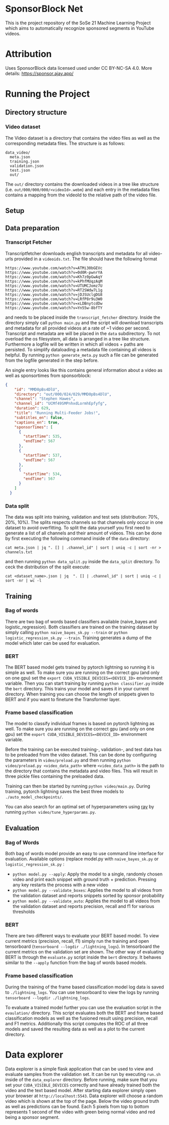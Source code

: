 # SponsorBlock Net
This is the project repository of the SoSe 21 Machine Learning Project which aims to automatically
recognize sponsored segments in YouTube videos.

# Attribution
Uses SponsorBlock data licensed used under CC BY-NC-SA 4.0. More details: https://sponsor.ajay.app/

# Running the Project
## Directory structure
### Video dataset
The Video dataset is a directory that contains the video files as well as the corresponding metadata files. The structure is as follows:
```
data_video/
  meta.json
  training.json
  validation.json
  test.json
  out/
```
The ```out/``` directory contains the downloaded videos in a tree like structure (i.e. ```out/000/000/000/<videoId>.webm```) and each entry in the metadata files contains a mapping from the videoId to the relative path of the video file.

## Setup
## Data preparation
### Transcript Fetcher
Transcriptfetcher downloads english transcripts and metadata for all video-urls provided in a ````videoids.txt````. The file should have 
the following format
```
https://www.youtube.com/watch?v=ATMi30bGEVc
https://www.youtube.com/watch?v=0d0R-pwnrYA
https://www.youtube.com/watch?v=Kh7z0pGwAqY
https://www.youtube.com/watch?v=kPhfMUqzAqM
https://www.youtube.com/watch?v=UTUMCJomz7U
https://www.youtube.com/watch?v=RT2SWdw7L1g
https://www.youtube.com/watch?v=jDJSUclgDG8
https://www.youtube.com/watch?v=LRfP8r9u3W0
https://www.youtube.com/watch?v=xLDBnytcdDw
https://www.youtube.com/watch?v=Yn55w-8bfTY
```
and needs to be placed inside the ````transcript_fetcher```` directory. Inside the directory simply call ```python main.py``` and the script will download transcripts and metadata for all provided videos at a rate of ~1 video per second. 
Transcript and metadata are will be placed in the ```data``` subdirectory. To not overload the os filesystem, all data is arranged in a tree like structure.
Furthermore a logfile will be written in which all videos + paths are persisted. To simplify dataloading a metadata file containing all videos is helpful. By running 
````python generate_meta.py```` such a file can be generated from the logfile generated in the step before.

An single entry looks like this contains general information about a video as well as sponsortimes from sponsorblock:
```json
{
    "id": "MMD0pBs4DlU",
    "directory": "out/000/024/029/MMD0pBs4DlU",
    "channel": "Stephen Hawes",
    "channel_id": "UCMf49SMPnhxdLormhEpfyfg",
    "duration": 629,
    "title": "Running Multi-Feeder Jobs!",
    "subtitles_en": false,
    "captions_en": true,
    "sponsorTimes": [
      {
        "startTime": 535,
        "endTime": 567
      },
      {
        "startTime": 537,
        "endTime": 567
      },
      {
        "startTime": 534,
        "endTime": 567
      }
    ]
  }
```

### Data split
The data was split into training, validation and test sets (distribution: 70%, 20%, 10%). The splits respects channels so that channels only occur in one dataset to avoid overfitting. 
To split the data yourself you first need to generate a list of all channels and their amount of videos. This can be done by first executing the following command inside of the ```data``` directory:

```cat meta.json | jq ". [] | .channel_id" | sort | uniq -c | sort -nr > channels.txt```

and then running ```python data_split.py``` inside the ```data_split``` directory. To ceck the distribution of the split execute:

```cat <dataset_name>.json | jq  ". [] | .channel_id" | sort | uniq -c | sort -nr | wc -l```

## Training
### Bag of words
There are two bag of words based classifiers available (naive_bayes and logistic_regression). Both classifiers are trained on the training dataset by simply calling 
```python naive_bayes_sk.py --train``` or ```python logistic_regression_sk.py --train```. Training generates a dump of the model which later can be used for evaluation. 

### BERT
The BERT based model gets trained by pytorch lightning so running it is simple as well. To make sure you are running on the correct gpu (and only on one gpu) set the ```export CUDA_VISIBLE_DEVICES=<DEVICE_ID>``` environment variable.
Then you can start training by running ```python classifier.py``` inside the ```bert``` directory. This trains your model and saves it in your current directory. When training you can choose the length of snippets given to BERT and if you want to finetune the Transformer layer.

### Frame based classification
The model to classify individual frames is based on pytorch lightning as well. To make sure you are running on the correct gpu (and only on one gpu) set the ```export CUDA_VISIBLE_DEVICES=<DEVICE_ID>``` environment variable.

Before the training can be executed training-, validation-, and test data has to be preloaded from the video dataset. This can be done by configuring the parameters in ```video/preload.py``` and then running ```python video/preload.py <video_data_path>``` where ```<video_data_path>``` is the path to the directory that contains the metadata and video files. This will result in three pickle files containing the preloaded data.

Training can then be started by running ```python video/main.py```. During training, pytorch lightning saves the best three models to ```./auto_model_checkpoints/```.

You can also search for an optimal set of hyperparameters using [ray](https://ray.io) by running ```python video/tune_hyperparams.py```.

## Evaluation

### Bag of Words
Both bag of words model provide an easy to use command line interface for evaluation. Available options (replace model.py with ```naive_bayes_sk.py``` or ```logistic_regression_sk.py``` :

- ```python model.py --apply```: Apply the model to a single, randomly chosen video and print each snippet with ground truth + prediction. Pressing any key restarts the process with a new video
- ```python model.py --validate_boxes```: Applies the model to all videos from the validation dataset and reports snippets sorted by sponsor probability
- ```python model.py --validate_auto```: Applies the model to all videos from the validation dataset and reports precision, recall and f1 for various thresholds

### BERT
There are two different ways to evaluate your BERT based model. To view current metrics (precision, recall, f1) simply run the training and open tensorboard (```tensorboard --logdir ./lightning_logs```). In tensorboard the current metrics on the validation set are shown.
The other way of evaluating BERT is through the ```evaluate.py``` script inside the ```bert``` directory. It behaves similar to the ```--apply``` function from the bag of words based models. 

### Frame based classification
During the training of the frame based classification model log data is saved to ```./lightning_logs```. You can use tensorboard to view the logs by running ```tensorboard --logdir ./lightning_logs```.

To evaluate a trained model further you can use the evaluation script in the ```evaulation/``` directory. This script evaluates both the BERT and frame based classification models as well as the fusioned result using precision, recall and F1 metrics. Additionally this script computes the ROC of all three models and saved the resulting data as well as a plot to the current directory. 

# Data explorer
Data explorer is a simple flask application that can be used to view and evaluate samples from the validation set. It can be run by executing ```run.sh``` inside of the ```data_explorer``` directory.
Before running, make sure that you set your ````CUDA_VISIBLE_DEVICES```` correctly and have already trained both the video and the text based model. After starting data explorer simply open your browser at ```http://localhost:5543```.
Data explorer will choose a random video which is shown at the top of the page. Below the video ground truth as well as predictions can be found. Each 5 pixels from top to bottom represents 1 second of the video
with green being normal video and red being a sponsor segment.